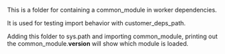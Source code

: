 This is a folder for containing a common_module in worker dependencies.

It is used for testing import behavior with customer_deps_path.

Adding this folder to sys.path and importing common_module, printing out the
common_module.__version__ will show which module is loaded.